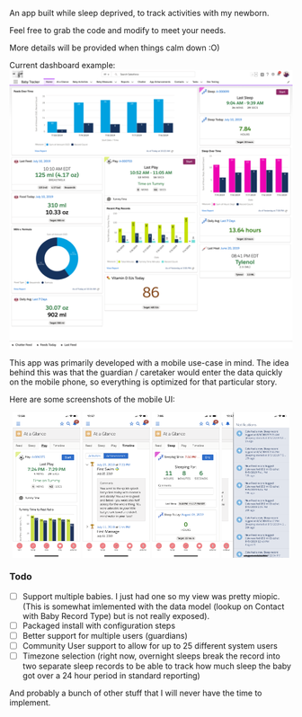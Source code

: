 An app built while sleep deprived, to track activities with my newborn.

Feel free to grab the code and modify to meet your needs.

More details will be provided when things calm down :O)

Current dashboard example:
![dashboard](https://raw.githubusercontent.com/dcinzona/baby_tracker/assets/dashboard.png)

This app was primarily developed with a mobile use-case in mind.  The idea behind this was that the guardian / caretaker would enter the data quickly on the mobile phone, so everything is optimized for that particular story.

Here are some screenshots of the mobile UI:

<p align="center">
<img src="https://raw.githubusercontent.com/dcinzona/baby_tracker/assets/PlayTab.PNG" alt='Play Tab' 
     width="120" align="center"/>
<img src="https://raw.githubusercontent.com/dcinzona/baby_tracker/assets/Timeline.PNG" alt='Timeline'  
     width="120" align="center"/>
<img src="https://raw.githubusercontent.com/dcinzona/baby_tracker/assets/Sleeping.PNG" alt='Sleeping' 
     width="120" align="center"/>
<img src="https://raw.githubusercontent.com/dcinzona/baby_tracker/assets/PushNotifications.PNG" alt='PushNotifications'  width="120" align="center"/>
</p>

### Todo
- [ ] Support multiple babies.  I just had one so my view was pretty miopic. (This is somewhat imlemented with the data model (lookup on Contact with Baby Record Type) but is not really exposed).
- [ ] Packaged install with configuration steps
- [ ] Better support for multiple users (guardians)
- [ ] Community User support to allow for up to 25 different system users
- [ ] Timezone selection (right now, overnight sleeps break the record into two separate sleep records to be able to track how much sleep the baby got over a 24 hour period in standard reporting)

And probably a bunch of other stuff that I will never have the time to implement.
